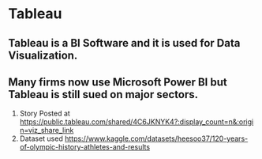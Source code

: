 # Tableau

## Tableau is a BI Software and it is used for Data Visualization.
## Many firms now use Microsoft Power BI but Tableau is still sued on major sectors.


1) Story Posted at https://public.tableau.com/shared/4C6JKNYK4?:display_count=n&:origin=viz_share_link
2) Dataset used https://www.kaggle.com/datasets/heesoo37/120-years-of-olympic-history-athletes-and-results
